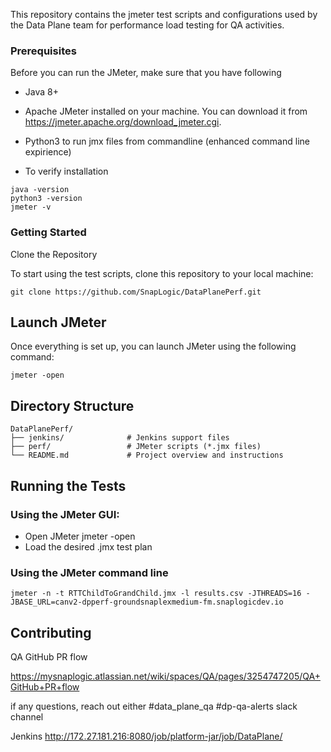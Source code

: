 This repository contains the jmeter test scripts and configurations used by the Data Plane team for performance load testing for QA activities. 

### Prerequisites
Before you can run the JMeter, make sure that you have following
- Java 8+
- Apache JMeter installed on your machine. You can download it from https://jmeter.apache.org/download_jmeter.cgi.
- Python3 to run jmx files from commandline (enhanced command line expirience)

- To verify installation
```
java -version
python3 -version
jmeter -v
```

### Getting Started

Clone the Repository

To start using the test scripts, clone this repository to your local machine:
```
git clone https://github.com/SnapLogic/DataPlanePerf.git
```

## Launch JMeter
Once everything is set up, you can launch JMeter using the following command:
```
jmeter -open
```


## Directory Structure

```
DataPlanePerf/
├── jenkins/              # Jenkins support files
├── perf/                 # JMeter scripts (*.jmx files)
└── README.md             # Project overview and instructions
```


## Running the Tests

### Using the JMeter GUI:
* Open JMeter jmeter -open
* Load the desired .jmx test plan

### Using the JMeter command line
```
jmeter -n -t RTTChildToGrandChild.jmx -l results.csv -JTHREADS=16 -JBASE_URL=canv2-dpperf-groundsnaplexmedium-fm.snaplogicdev.io
```


## Contributing
QA GitHub PR flow

https://mysnaplogic.atlassian.net/wiki/spaces/QA/pages/3254747205/QA+GitHub+PR+flow

if any questions, reach out either #data_plane_qa #dp-qa-alerts slack channel


Jenkins http://172.27.181.216:8080/job/platform-jar/job/DataPlane/